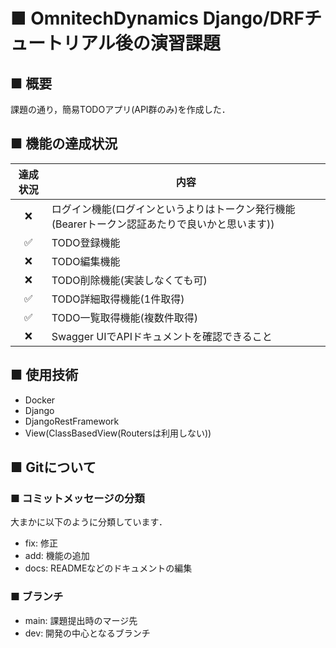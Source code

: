 # ■ OmnitechDynamics Django/DRFチュートリアル後の演習課題

## ■ 概要

課題の通り，簡易TODOアプリ(API群のみ)を作成した．

## ■ 機能の達成状況

| 達成状況     | 内容         |
| :---:  | ------------ |
| ❌ | ログイン機能(ログインというよりはトークン発行機能(Bearerトークン認証あたりで良いかと思います)) |
| ✅ | TODO登録機能 |
| ❌ | TODO編集機能 |
| ❌ | TODO削除機能(実装しなくても可) |
| ✅ | TODO詳細取得機能(1件取得) |
| ✅ | TODO一覧取得機能(複数件取得) |
| ❌ | Swagger UIでAPIドキュメントを確認できること |


## ■ 使用技術
- Docker
- Django
- DjangoRestFramework
- View(ClassBasedView(Routersは利用しない))

## ■ Gitについて
### ■ コミットメッセージの分類
大まかに以下のように分類しています．
- fix: 修正
- add: 機能の追加
- docs: READMEなどのドキュメントの編集

### ■ ブランチ
- main: 課題提出時のマージ先
- dev: 開発の中心となるブランチ
